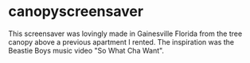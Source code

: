 # canopyscreensaver
This screensaver was lovingly made in Gainesville Florida from the tree canopy above a previous apartment I rented. The inspiration was the Beastie Boys music video "So What Cha Want".
